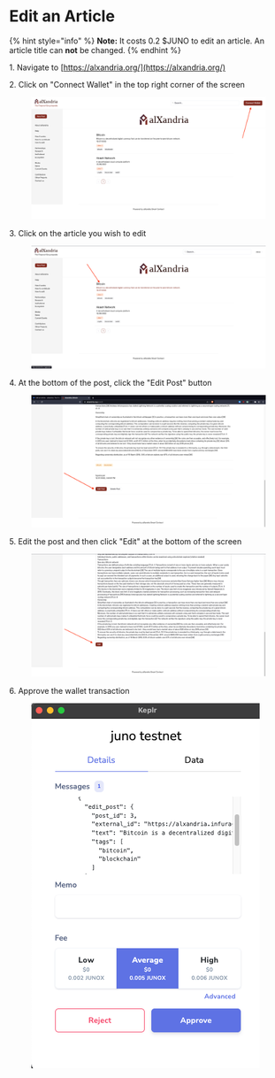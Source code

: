 # Edit an Article

{% hint style="info" %}
**Note:** It costs 0.2 $JUNO to edit an article. An article title can **not** be changed.
{% endhint %}

&#x20; 1\.   Navigate to [https://alxandria.org/](https://alxandria.org/)

&#x20; 2\.   Click on "Connect Wallet" in the top right corner of the screen

<figure><img src="../.gitbook/assets/Screen Shot 2022-12-29 at 10.05.56 AM.png" alt=""><figcaption></figcaption></figure>

&#x20; 3\.   Click on the article you wish to edit

<figure><img src="../.gitbook/assets/Screen Shot 2022-12-29 at 10.17.05 AM.png" alt=""><figcaption></figcaption></figure>

&#x20; 4\.   At the bottom of the post, click the "Edit Post" button

<figure><img src="../.gitbook/assets/Screen Shot 2022-12-29 at 10.18.21 AM.png" alt=""><figcaption></figcaption></figure>

&#x20; 5\.   Edit the post and then click "Edit" at the bottom of the screen

<figure><img src="../.gitbook/assets/Screen Shot 2022-12-29 at 10.20.43 AM.png" alt=""><figcaption></figcaption></figure>

&#x20; 6\.   Approve the wallet transaction

<figure><img src="../.gitbook/assets/Screen Shot 2022-12-29 at 10.21.28 AM.png" alt=""><figcaption></figcaption></figure>
